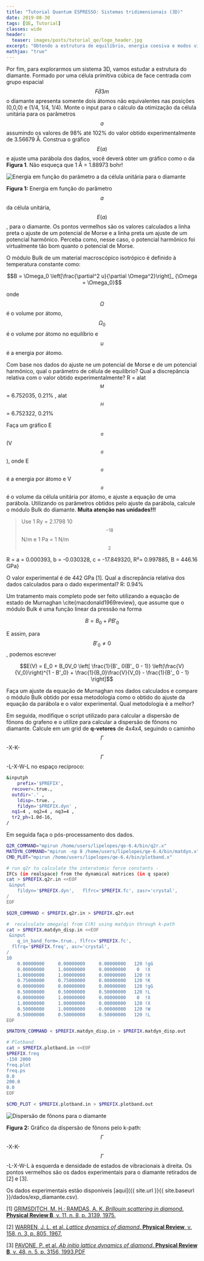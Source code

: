 ```yaml
---
title: "Tutorial Quantum ESPRESSO: Sistemas tridimensionais (3D)"
date: 2019-08-30
tags: [QE, Tutorial]
classes: wide
header:
  teaser: images/posts/tutorial_qe/logo_header.jpg
excerpt: "Obtendo a estrutura de equilíbrio, energia coesiva e modos vibracionais para sistemas tridimensionais (3D)"
mathjax: "true"
---
```



Por fim, para explorarmos um sistema 3D, vamos estudar a estrutura do diamante. Formado por uma célula primitiva cúbica de face centrada com grupo espacial $$F\bar{d}3m$$ o diamante apresenta somente dois átomos não equivalentes nas posições (0,0,0) e (1/4, 1/4, 1/4). Monte o input para o cálculo da otimização da célula unitária para os parâmetros $$a$$ assumindo os valores de 98% até 102% do valor obtido experimentalmente de 3.56679 Å. Construa o gráfico $$E(a)$$ e ajuste uma parábola dos dados, você deverá obter um gráfico como o da **Figura 1**. Não esqueça que 1 Å = 1.88973 bohr!

<img src="{{ site.url }}{{ site.baseurl }}/images/posts/tutorial_qe/diamante_curve.png" alt="Energia em função do parâmetro a da célula unitária para o diamante">

**Figura 1:** Energia em função do parâmetro $$a$$ da célula unitária, $$E(a)$$, para o diamante. Os pontos vermelhos são os valores calculados a linha preta o ajuste de um potencial de Morse e a linha preta um ajuste de um potencial harmônico. Perceba como, nesse caso, o potencial harmônico foi virtualmente tão bom quanto o potencial de Morse.

O módulo Bulk de um material macroscópico isotrópico é definido à temperatura constante como:

$$B = \Omega_0 \left[\frac{\partial^2 u}{\partial \Omega^2}\right]_ {\Omega = \Omega_0}$$

onde $$\Omega$$ é o volume por átomo, $$\Omega_0$$ é o volume por átomo no equilíbrio e $$u$$ é a energia por átomo.

Com base nos dados do ajuste ne um potencial de Morse e de um potencial harmônico, qual o parâmetro de célula de equilíbrio? Qual a discrepância relativa com o valor obtido experimentalmente?
R = alat$$^M$$ = 6.752035, 0.21% , alat$$^H$$ = 6.752322, 0.21%

Faça um gráfico E$$_ a$$(V$$_ a$$), onde E$$_ a$$ é a energia por átomo e V$$_ a$$ é o volume da célula unitária por átomo, e ajuste a equação de uma parábola. Utilizando os parâmetros obtidos pelo ajuste da parábola, calcule o módulo Bulk do diamante. **Muita atenção nas unidades!!!**
> Use 1 Ry = 2.1798 10$$^{-18}$$ N/m e 1 Pa = 1 N/m$$^2$$

R = a = 0.000393, b = -0.030328, c = -17.849320, R²= 0.997885, B = 446.16 GPa}

O valor experimental é de 442 GPa [1]. Qual a discrepância relativa dos dados calculados para o dado experimental?
R: 0.94%

Um tratamento mais completo pode ser feito utilizando a equação de estado de Murnaghan \cite{macdonald1969review}, que assume que o módulo Bulk é uma função linear da pressão na forma

$$B = B_0 + PB'_ 0$$

E assim, para $$B'_ 0 \neq 0$$, podemos escrever

$$E(V) = E_0 + B_0V_0 \left[ \frac{1}{B'_ 0(B'_ 0 - 1)} \left(\frac{V}{V_0}\right)^{1 - B'_0} + \frac{1}{B_0}\frac{V}{V_0} - \frac{1}{B'_ 0 - 1} \right]$$

Faça um ajuste da equação de Murnaghan nos dados calculados e compare o módulo Bulk obtido por essa metodologia como o obtido do ajuste da equação da parábola e o valor experimental. Qual metodologia é a melhor?



Em seguida, modifique o script utilizado para calcular a dispersão de fônons do grafeno e o utilize para calcular a dispersão de fônons no diamante. Calcule em um grid de **q-vetores** de 4x4x4, seguindo o caminho $$\Gamma$$-X-K-$$\Gamma$$-L-X-W-L no espaço recíproco:

```bash
&inputph
	prefix='$PREFIX',
  recover=.true.,
  outdir='.' ,
	ldisp=.true. ,
	fildyn='$PREFIX.dyn' ,
  nq1=4 , nq2=4 , nq3=4 ,
  tr2_ph=1.0d-16,
/
```

Em seguida faça o pós-processamento dos dados.

```bash
Q2R_COMMAND="mpirun /home/users/lipelopes/qe-6.4/bin/q2r.x"
MATDYN_COMMAND="mpirun -np 8 /home/users/lipelopes/qe-6.4/bin/matdyn.x"
CMD_PLOT="mpirun /home/users/lipelopes/qe-6.4/bin/plotband.x"

# run q2r to calculate the interatomic force constants -
IFCs (in realspace) from the dynamical matrices (in q space)
cat > $PREFIX.q2r.in <<EOF
 &input
	fildyn='$PREFIX.dyn',	flfrc='$PREFIX.fc',	zasr='crystal',
/
EOF

$Q2R_COMMAND < $PREFIX.q2r.in > $PREFIX.q2r.out

#  recalculate omega(q) from C(R) using matdyin through k-path
cat > $PREFIX.matdyn_disp.in <<EOF
 &input
	q_in_band_form=.true., flfrc='$PREFIX.fc',
  flfrq='$PREFIX.freq', asr='crystal',
/
10
    0.00000000     0.00000000     0.00000000   120 !gG
    0.00000000     1.00000000     0.00000000    0  !X
    1.00000000     1.00000000     0.00000000   120 !X
    0.75000000     0.75000000     0.00000000   120 !K
    0.00000000     0.00000000     0.00000000   120 !gG
    0.50000000     0.50000000     0.50000000   120 !L
    0.00000000     1.00000000     0.00000000    0  !X
    1.00000000     1.00000000     0.00000000   120 !X
    0.50000000     1.00000000    -0.00000000   120 !W
    0.50000000     0.50000000     0.50000000   120 !L
EOF

$MATDYN_COMMAND < $PREFIX.matdyn_disp.in > $PREFIX.matdyn_disp.out

# Plotband
cat > $PREFIX.plotband.in <<EOF
$PREFIX.freq
-150 2000
freq.plot
freq.ps
0.0
200.0
0.0
EOF

$CMD_PLOT < $PREFIX.plotband.in > $PREFIX.plotband.out
```

<img src="{{ site.url }}{{ site.baseurl }}/images/posts/tutorial_qe/diamante_phdisp.png" alt="Dispersão de fônons para o diamante">

**Figura 2:** Gráfico da dispersão de fônons pelo k-path: $$\Gamma$$-X-K-$$\Gamma$$-L-X-W-L à esquerda e densidade de estados de vibracionais à direita. Os pontos vermelhos são os dados experimentais para o diamante retirados de [2] e [3].


Os dados experimentais estão disponíveis [aqui]({{ site.url }}{{ site.baseurl }}/dados/exp_diamante.csv).


[1] [GRIMSDITCH, M. H.; RAMDAS, A. K. *Brillouin scattering in diamond*. **Physical Review B**, v. 11, n. 8, p. 3139, 1975.](https://journals.aps.org/prb/abstract/10.1103/PhysRevB.11.3139)

[2] [WARREN, J. L. et al. *Lattice dynamics of diamond*. **Physical Review**, v. 158, n. 3, p. 805, 1967.](https://journals.aps.org/pr/abstract/10.1103/PhysRev.158.805)

[3] [PAVONE, P. et al. *Ab initio lattice dynamics of diamond*. **Physical Review B**, v. 48, n. 5, p. 3156, 1993.](https://journals.aps.org/prb/abstract/10.1103/PhysRevB.48.3156)[PDF](https://s3.amazonaws.com/academia.edu.documents/42482248/Ab_initio_lattice_dynamics_of_diamond20160209-26373-js7mcd.pdf?response-content-disposition=inline%3B%20filename%3DAb_initio_lattice_dynamics_of_diamond.pdf&X-Amz-Algorithm=AWS4-HMAC-SHA256&X-Amz-Credential=AKIAIWOWYYGZ2Y53UL3A%2F20190928%2Fus-east-1%2Fs3%2Faws4_request&X-Amz-Date=20190928T164421Z&X-Amz-Expires=3600&X-Amz-SignedHeaders=host&X-Amz-Signature=02b0d06f2d501209e10482e630841f3d4308f98e9ccdebf3843c371015ebcaf9)
